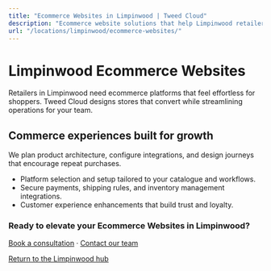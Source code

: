 ```yaml
---
title: "Ecommerce Websites in Limpinwood | Tweed Cloud"
description: "Ecommerce website solutions that help Limpinwood retailers sell with confidence."
url: "/locations/limpinwood/ecommerce-websites/"
---
```


# Limpinwood Ecommerce Websites

Retailers in Limpinwood need ecommerce platforms that feel effortless for shoppers. Tweed Cloud designs stores that convert while streamlining operations for your team.

## Commerce experiences built for growth

We plan product architecture, configure integrations, and design journeys that encourage repeat purchases.

- Platform selection and setup tailored to your catalogue and workflows.
- Secure payments, shipping rules, and inventory management integrations.
- Customer experience enhancements that build trust and loyalty.

### Ready to elevate your Ecommerce Websites in Limpinwood?

[Book a consultation](/consultation/) · [Contact our team](/contact/)

[Return to the Limpinwood hub](/locations/limpinwood/)
